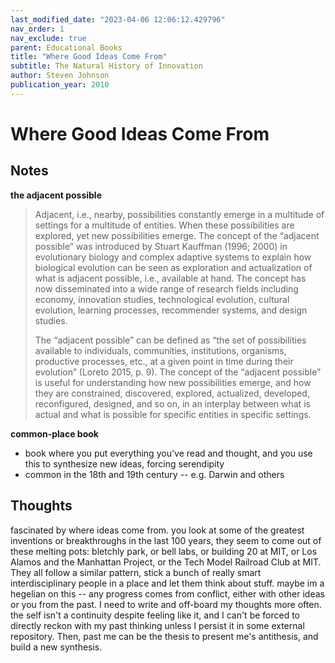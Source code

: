 ```yaml
---
last_modified_date: "2023-04-06 12:06:12.429796"
nav_order: 1
nav_exclude: true
parent: Educational Books
title: "Where Good Ideas Come From"
subtitle: The Natural History of Innovation
author: Steven Johnson
publication_year: 2010
---
```

# Where Good Ideas Come From

## Notes
**the adjacent possible**
> Adjacent, i.e., nearby, possibilities constantly emerge in a multitude of settings for a multitude of entities. When these possibilities are explored, yet new possibilities emerge. The concept of the “adjacent possible” was introduced by Stuart Kauffman (1996; 2000) in evolutionary biology and complex adaptive systems to explain how biological evolution can be seen as exploration and actualization of what is adjacent possible, i.e., available at hand. The concept has now disseminated into a wide range of research fields including economy, innovation studies, technological evolution, cultural evolution, learning processes, recommender systems, and design studies.
>
> The “adjacent possible” can be defined as “the set of possibilities available to individuals, communities, institutions, organisms, productive processes, etc., at a given point in time during their evolution” (Loreto 2015, p. 9). The concept of the “adjacent possible” is useful for understanding how new possibilities emerge, and how they are constrained, discovered, explored, actualized, developed, reconfigured, designed, and so on, in an interplay between what is actual and what is possible for specific entities in specific settings.

**common-place book**
- book where you put everything you've read and thought, and you use this to synthesize new ideas, forcing serendipity
- common in the 18th and 19th century -- e.g. Darwin and others

## Thoughts
fascinated by where ideas come from. you look at some of the greatest inventions or breakthroughs in the last 100 years, they seem to come out of these melting pots: bletchly park, or bell labs, or building 20 at MIT, or Los Alamos and the Manhattan Project, or the Tech Model Railroad Club at MIT. They all follow a similar pattern, stick a bunch of really smart interdisciplinary people in a place and let them think about stuff. maybe im a hegelian on this -- any progress comes from conflict, either with other ideas or you from the past. I need to write and off-board my thoughts more often. the self isn't a continuity despite feeling like it, and I can't be forced to directly reckon with my past thinking unless I persist it in some external repository. Then, past me can be the thesis to present me's antithesis, and build a new synthesis.